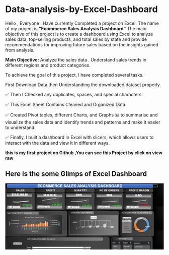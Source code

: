 # Data-analysis-by-Excel-Dashboard
Hello , Everyone 
I Have currently Completed a project on Excel. The name of my project is **"Ecommerce Sales Analysis Dashboard"** The main objective of this project is to create a dashboard using Excel to analyze  sales data, top-selling products, and total sales by state and provide recommendations for improving future sales based on the insights gained from analysis.

**Main Objective:**
Analyze the sales data .
Understand sales trends in different regions and product categories.

To achieve the goal of this project, I have completed several tasks.

First Download Data then Understanding the downloaded dataset properly.

✅ Then I Checked any duplicates, spaces, and special characters.

✅ This Excel Sheet Contains Cleaned and Organized Data.

✅ Created Pivot tables, different Charts, and Graphs 📊 to summarise and visualize the sales data and identify trends and patterns and make it easier to understand.

✅ Finally, I built a dashboard in Excel with slicers, which allows users to interact with the data and view it in different ways.

  **this is my first project on Github ,You can see this Project by click on view raw**
##  **Here is the some Glimps of Excel Dashboard**
  ![Dashboard](https://github.com/Mandarsir24/Data-analysis-by-Excel-Dashboard/blob/main/img2.png)
